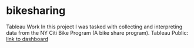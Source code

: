 # bikesharing
Tableau Work
In this project I was tasked with collecting and interpreting data from the NY Citi Bike Program (A bike share program).
Tableau Public: [link to dashboard](https://public.tableau.com/profile/shivam.mittal2652#!/vizhome/NYCCitiBikeChallenge_16154229720810/NYCCitiBikeAnalysis)
